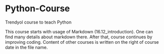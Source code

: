 # Python-Course
Trendyol course to teach Python 

This course starts with usage of Markdown (16.12_introduction). One can find many details about markdown there. After that, course continues by improving coding.
Content of other courses is written on the right of course date in the file name.
